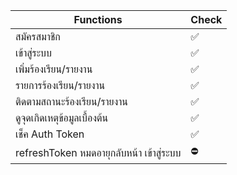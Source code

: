 | Functions             | Check                                                                |
| ----------------- | ------------------------------------------------------------------ |
| สมัครสมาชิก | ✅ |
| เข้าสู่ระบบ | ✅ |
| เพิ่มร้องเรียน/รายงาน | ✅ |
| รายการร้องเรียน/รายงาน | ✅ |
| ติดตามสถานะร้องเรียน/รายงาน | ✅ |
| ดูจุดเกิดเหตุข้อมูลเบื้องต้น | ✅ |
| เช็ค Auth Token | ✅ |
| refreshToken หมดอายุกลับหน้า เข้าสู่ระบบ | ⛔ |
